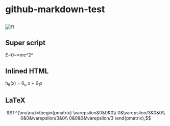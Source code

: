 # github-markdown-test

## 

![f1](http://chart.apis.google.com/chart?cht=tx&chl=m=\frac{m_0}{\sqrt{1-{\frac{v^2}{c^2}}}})

## Super script

*E*~0~=*mc*^2^

## Inlined HTML
h<sub>&theta;</sub>(x) = &theta;<sub>o</sub> x + &theta;<sub>1</sub>x



## LaTeX

$$T^{\mu\nu}=\begin{pmatrix}
\varepsilon&0&0&0\\
0&\varepsilon/3&0&0\\
0&0&\varepsilon/3&0\\
0&0&0&\varepsilon/3
\end{pmatrix},$$
